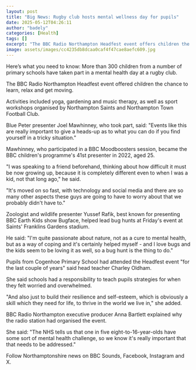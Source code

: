 ```yaml
---
layout: post
title: "Big News: Rugby club hosts mental wellness day for pupils"
date: 2025-05-12T04:26:11
author: "badely"
categories: [Health]
tags: []
excerpt: "The BBC Radio Northampton Headfest event offers children the chance to learn, relax and get moving."
image: assets/images/cc4235db8dcaa0caf4f47cae8aefc609.jpg
---
```


Here’s what you need to know: More than 300 children from a number of primary schools have taken part in a mental health day at a rugby club.

The BBC Radio Northampton Headfest event offered children the chance to learn, relax and get moving.

Activities included yoga, gardening and music therapy, as well as sport workshops organised by Northampton Saints and Northampton Town Football Club.

Blue Peter presenter Joel Mawhinney, who took part, said: "Events like this are really important to give a heads-up as to what you can do if you find yourself in a tricky situation."

Mawhinney, who participated in a BBC Moodboosters session, became the BBC children's programme's 41st presenter in 2022, aged 25.

"I was speaking to a friend beforehand, thinking about how difficult it must be now growing up, because it is completely different even to when I was a kid, not that long ago," he said. 

"It's moved on so fast, with technology and social media and there are so many other aspects these guys are going to have to worry about that we probably didn't have to."

Zoologist and wildlife presenter Yussef Rafik, best known for presenting BBC Earth Kids show Bugface, helped lead bug hunts at Friday's event at Saints' Franklins Gardens stadium.

He said: "I'm quite passionate about nature, not as a cure to mental health, but as a way of coping and it's certainly helped myself - and I love bugs and the kids seem to be loving it as well, so a bug hunt is the thing to do."

Pupils from Cogenhoe Primary School had attended the Headfest event "for the last couple of years" said head teacher Charley Oldham.

She said schools had a responsibility to teach pupils strategies for when they felt worried and overwhelmed.

"And also just to build their resilience and self-esteem, which is obviously a skill which they need for life, to thrive in the world we live in," she added.

BBC Radio Northampton executive producer Anna Bartlett explained why the radio station had organised the event.

She said: "The NHS tells us that one in five eight-to-16-year-olds have some sort of mental health challenge, so we know it's really important that that needs to be addressed."

Follow Northamptonshire news on BBC Sounds, Facebook, Instagram and X.

